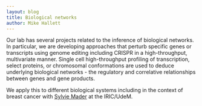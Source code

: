 ```yaml
---
layout: blog
title: Biological networks
author: Mike Hallett
---
```


Our lab has several projects related to the inference of biological networks.
In particular, we are developing approaches that perturb specific genes or
transcripts using genome editing including CRISPR in a high-throughput,
multivariate manner. Single cell high-throughput profiling of transcription, select proteins, or chromosomal conformations are used to deduce underlying biological networks - the regulatory and correlative relationships between genes and gene products.

We apply this to different biological systems including in the context of breast cancer with [Sylvie Mader](https://www.iric.ca/en/research/principal-investigators/sylvie-mader) at the IRIC/UdeM. 

